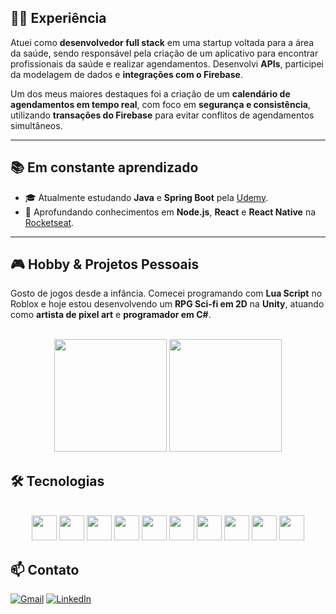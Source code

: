 ## 👨‍💻 Experiência

Atuei como **desenvolvedor full stack** em uma startup voltada para a área da saúde, sendo responsável pela criação de um aplicativo para encontrar profissionais da saúde e realizar agendamentos. Desenvolvi **APIs**, participei da modelagem de dados e **integrações com o Firebase**.  

Um dos meus maiores destaques foi a criação de um **calendário de agendamentos em tempo real**, com foco em **segurança e consistência**, utilizando **transações do Firebase** para evitar conflitos de agendamentos simultâneos.

---

## 📚 Em constante aprendizado

- 🎓 Atualmente estudando **Java** e **Spring Boot** pela [Udemy](https://www.udemy.com/).
- 🚀 Aprofundando conhecimentos em **Node.js**, **React** e **React Native** na [Rocketseat](https://www.rocketseat.com.br/).

---

## 🎮 Hobby & Projetos Pessoais

Gosto de jogos desde a infância. Comecei programando com **Lua Script** no Roblox e hoje estou desenvolvendo um **RPG Sci-fi em 2D** na **Unity**, atuando como **artista de pixel art** e **programador em C#**.


<div align="center"> <br/>
  <img height="180em" src="https://github-readme-stats.vercel.app/api?username=iagpg&show_icons=true&theme=dark"/>
  <img height="180em" src="https://github-readme-stats.vercel.app//api/top-langs/?username=iagpg&layout=compact&langs_count=16&theme=dark"/>
</div>

## 🛠️ Tecnologias
<div align="center"> <br/>
  <img height="40" width="40" src="https://cdn.jsdelivr.net/gh/devicons/devicon@latest/icons/html5/html5-original-wordmark.svg" />
  <img height="40" width="40" src="https://cdn.jsdelivr.net/gh/devicons/devicon@latest/icons/java/java-original.svg" />
  <img height="40" width="40" src="https://cdn.jsdelivr.net/gh/devicons/devicon@latest/icons/javascript/javascript-original.svg"/>
  <img height="40" width="40" src="https://cdn.jsdelivr.net/gh/devicons/devicon@latest/icons/lua/lua-original.svg"/>
  <img height="40" width="40" src="https://cdn.jsdelivr.net/gh/devicons/devicon@latest/icons/python/python-original.svg"/>
  <img height="40" width="40" src="https://cdn.jsdelivr.net/gh/devicons/devicon@latest/icons/react/react-original.svg"/>
  <img height="40" width="40" src="https://cdn.jsdelivr.net/gh/devicons/devicon@latest/icons/angularjs/angularjs-original.svg"/>
  <img height="40" width="40" src="https://cdn.jsdelivr.net/gh/devicons/devicon@latest/icons/typescript/typescript-original.svg"/>
  <img height="40" width="40" src="https://cdn.jsdelivr.net/gh/devicons/devicon@latest/icons/unity/unity-original.svg"/>
  <img height="40" width="40" src="https://cdn.jsdelivr.net/gh/devicons/devicon@latest/icons/clojure/clojure-original.svg"/>
</div>



## 📫 Contato
[![Gmail](https://img.shields.io/badge/Gmail-D14836?style=for-the-badge&logo=gmail&logoColor=white)](mailto:iago.pereirasp17@gmail.com)
[![LinkedIn](https://img.shields.io/badge/LinkedIn-0077B5?style=for-the-badge&logo=linkedin&logoColor=white)](http://www.linkedin.com/in/iago-gama-7137201b6)
